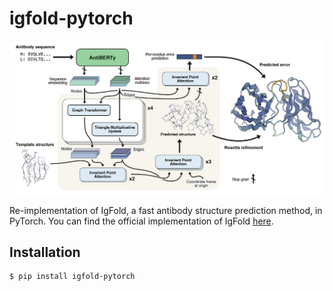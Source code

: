 # igfold-pytorch

![igfold_model](img/banner.png)

Re-implementation of IgFold, a fast antibody structure prediction method, in PyTorch. You can find the official implementation of IgFold [here](https://github.com/Graylab/IgFold/tree/main/igfold).

## Installation
```shell
$ pip install igfold-pytorch
```
